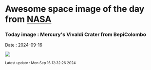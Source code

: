 
# Awesome space image of the day from [NASA](https://api.nasa.gov/)

### Today image : Mercury's Vivaldi Crater from BepiColombo
Date : 2024-09-16

![](https://apod.nasa.gov/apod/image/2409/MercuryCaloris_BepiColombo_960.jpg)

<small>Latest update : Mon Sep 16 12:32:26 2024</small>
        